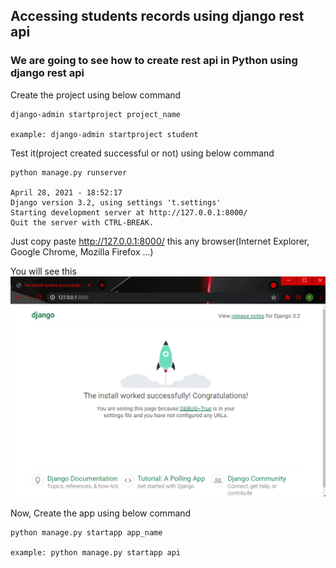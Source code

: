 ## Accessing students records using django rest api
### We are going to see how to create rest api in Python using django rest api


Create the project using below command
```
django-admin startproject project_name 

example: django-admin startproject student

```

Test it(project created successful or not) using below command 
```
python manage.py runserver

April 28, 2021 - 18:52:17
Django version 3.2, using settings 't.settings'
Starting development server at http://127.0.0.1:8000/
Quit the server with CTRL-BREAK.
```
Just copy paste http://127.0.0.1:8000/ this any browser(Internet Explorer, Google Chrome, Mozilla Firefox ...)

You will see this 
![](images/1.png)

Now, Create the app using below command
```
python manage.py startapp app_name 

example: python manage.py startapp api

```




